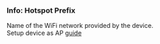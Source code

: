 ### Info: Hotspot Prefix

Name of the WiFi network provided by the device.  
Setup device as AP [guide](http://help.blynk.cc/en/articles/511238-dynamic-auth-token-provisioning#:~:text=Dynamic%20Auth%20Token%20Provisioning%20is,it's%20delivered%20to%20your%20customers.)

